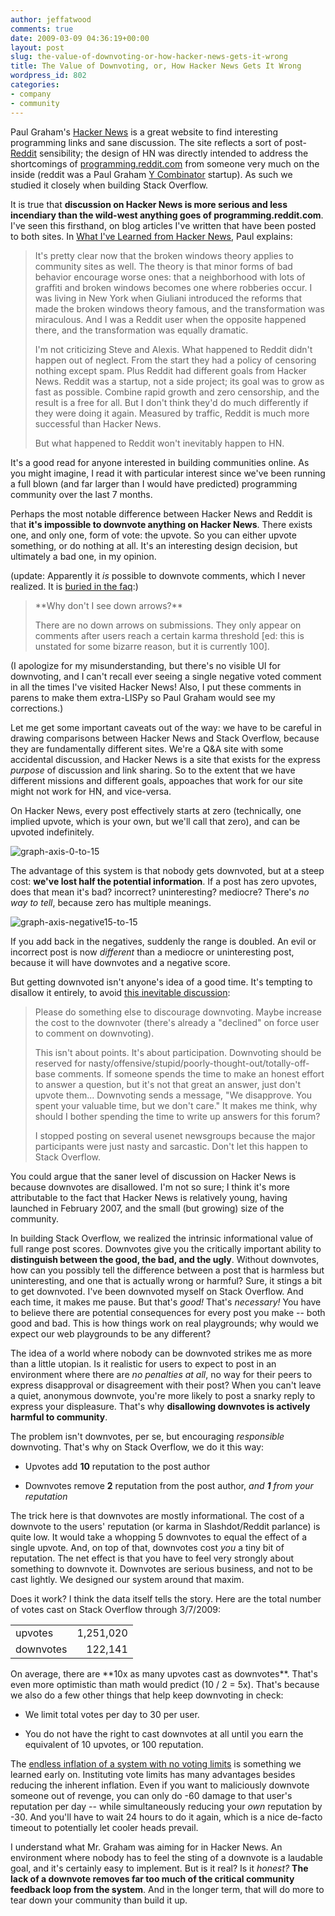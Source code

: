 ```yaml
---
author: jeffatwood
comments: true
date: 2009-03-09 04:36:19+00:00
layout: post
slug: the-value-of-downvoting-or-how-hacker-news-gets-it-wrong
title: The Value of Downvoting, or, How Hacker News Gets It Wrong
wordpress_id: 802
categories:
- company
- community
---
```


Paul Graham's [Hacker News](http://news.ycombinator.com/) is a great website to find interesting programming links and sane discussion. The site reflects a sort of post-[Reddit](http://reddit.com/) sensibility; the design of HN was directly intended to address the shortcomings of [programming.reddit.com](http://www.reddit.com/r/programming/) from someone very much on the inside (reddit was a Paul Graham [Y Combinator](http://ycombinator.com/) startup). As such we studied it closely when building Stack Overflow.

It is true that **discussion on Hacker News is more serious and less incendiary than the wild-west anything goes of programming.reddit.com**. I've seen this firsthand, on blog articles I've written that have been posted to both sites. In [What I've Learned from Hacker News](http://www.paulgraham.com/hackernews.html), Paul explains:


<blockquote>It's pretty clear now that the broken windows theory applies to community sites as well. The theory is that minor forms of bad behavior encourage worse ones: that a neighborhood with lots of graffiti and broken windows becomes one where robberies occur. I was living in New York when Giuliani introduced the reforms that made the broken windows theory famous, and the transformation was miraculous. And I was a Reddit user when the opposite happened there, and the transformation was equally dramatic.

I'm not criticizing Steve and Alexis. What happened to Reddit didn't happen out of neglect. From the start they had a policy of censoring nothing except spam. Plus Reddit had different goals from Hacker News. Reddit was a startup, not a side project; its goal was to grow as fast as possible. Combine rapid growth and zero censorship, and the result is a free for all. But I don't think they'd do much differently if they were doing it again. Measured by traffic, Reddit is much more successful than Hacker News.

But what happened to Reddit won't inevitably happen to HN.</blockquote>


It's a good read for anyone interested in building communities online. As you might imagine, I read it with particular interest since we've been running a full blown (and far larger than I would have predicted) programming community over the last 7 months.

Perhaps the most notable difference between Hacker News and Reddit is that **it's impossible to downvote anything on Hacker News**. There exists one, and only one, form of vote: the upvote. So you can either upvote something, or do nothing at all. It's an interesting design decision, but ultimately a bad one, in my opinion.

(update: Apparently it _is_ possible to downvote comments, which I never realized. It is [buried in the faq](http://ycombinator.com/newsfaq.html):)


<blockquote>**Why don't I see down arrows?**

There are no down arrows on submissions. They only appear on comments after users reach a certain karma threshold [ed: this is unstated for some bizarre reason, but it is currently 100].</blockquote>


(I apologize for my misunderstanding, but there's no visible UI for downvoting, and I can't recall ever seeing a single negative voted comment in all the times I've visited Hacker News! Also, I put these comments in parens to make them extra-LISPy so Paul Graham would see my corrections.)

Let me get some important caveats out of the way: we have to be careful in drawing comparisons between Hacker News and Stack Overflow, because they are fundamentally different sites. We're a Q&A site with some accidental discussion, and Hacker News is a site that exists for the express _purpose_ of discussion and link sharing. So to the extent that we have different missions and different goals, appoaches that work for our site might not work for HN, and vice-versa.

On Hacker News, every post effectively starts at zero (technically, one implied upvote, which is your own, but we'll call that zero), and can be upvoted indefinitely.

![graph-axis-0-to-15](http://blog.stackoverflow.com/wp-content/uploads/graph-axis-0-to-15.png)

The advantage of this system is that nobody gets downvoted, but at a steep cost: **we've lost half the potential information**. If a post has zero upvotes, does that mean it's bad? incorrect? uninteresting? mediocre? There's _no way to tell_, because zero has multiple meanings.

![graph-axis-negative15-to-15](http://blog.stackoverflow.com/wp-content/uploads/graph-axis-negative15-to-15.png)

If you add back in the negatives, suddenly the range is doubled. An evil or incorrect post is now _different_ than a mediocre or uninteresting post, because it will have downvotes and a negative score.

But getting downvoted isn't anyone's idea of a good time. It's tempting to disallow it entirely, to avoid [this inevitable discussion](http://stackoverflow.uservoice.com/pages/general/suggestions/133310-discourage-downvoting):


<blockquote>Please do something else to discourage downvoting. Maybe increase the cost to the downvoter (there's already a "declined" on force user to comment on downvoting).

This isn't about points. It's about participation. Downvoting should be reserved for nasty/offensive/stupid/poorly-thought-out/totally-off-base comments. If someone spends the time to make an honest effort to answer a question, but it's not that great an answer, just don't upvote them... Downvoting sends a message, "We disapprove. You spent your valuable time, but we don't care." It makes me think, why should I bother spending the time to write up answers for this forum?

I stopped posting on several usenet newsgroups because the major participants were just nasty and sarcastic. Don't let this happen to Stack Overflow.</blockquote>


You could argue that the saner level of discussion on Hacker News is because downvotes are disallowed. I'm not so sure; I think it's more attributable to the fact that Hacker News is relatively young, having launched in February 2007, and the small (but growing) size of the community.

In building Stack Overflow, we realized the intrinsic informational value of full range post scores. Downvotes give you the critically important ability to **distinguish between the good, the bad, and the ugly**. Without downvotes, how can you possibly tell the difference between a post that is harmless but uninteresting, and one that is actually wrong or harmful? Sure, it stings a bit to get downvoted. I've been downvoted myself on Stack Overflow. And each time, it makes me pause. But that's _good!_ That's _necessary!_ You have to believe there are potential consequences for every post you make -- both good and bad. This is how things work on real playgrounds; why would we expect our web playgrounds to be any different?

The idea of a world where nobody can be downvoted strikes me as more than a little utopian. Is it realistic for users to expect to post in an environment where there are _no penalties at all_, no way for their peers to express disapproval or disagreement with their post? When you can't leave a quiet, anonymous downvote, you're more likely to post a snarky reply to express your displeasure. That's why **disallowing downvotes is actively harmful to community**.

The problem isn't downvotes, per se, but encouraging _responsible_ downvoting. That's why on Stack Overflow, we do it this way:



	
  * Upvotes add **10** reputation to the post author

	
  * Downvotes remove **2** reputation from the post author, _and **1** from your reputation_


The trick here is that downvotes are mostly informational. The cost of a downvote to the users' reputation (or karma in Slashdot/Reddit parlance) is quite low. It would take a whopping 5 downvotes to equal the effect of a single upvote. And, on top of that, downvotes cost _you_ a tiny bit of reputation. The net effect is that you have to feel very strongly about something to downvote it. Downvotes are serious business, and not to be cast lightly. We designed our system around that maxim.

Does it work? I think the data itself tells the story. Here are the total number of votes cast on Stack Overflow through 3/7/2009:
<table cellpadding="4" cellspacing="4" >
<tbody >
<tr >

<td >upvotes
</td>

<td align="right" >1,251,020
</td>
</tr>
<tr >

<td >downvotes
</td>

<td align="right" >122,141
</td>
</tr>
</tbody>
</table>
On average, there are **10x as many upvotes cast as downvotes**. That's even more optimistic than math would predict (10 / 2 = 5x). That's because we also do a few other things that help keep downvoting in check:



	
  * We limit total votes per day to 30 per user.

	
  * You do not have the right to cast downvotes at all until you earn the equivalent of 10 upvotes, or 100 reputation.


The [endless inflation of a system with no voting limits](http://news.ycombinator.com/item?id=495216) is something we learned early on. Instituting vote limits has many advantages besides reducing the inherent inflation. Even if you want to maliciously downvote someone out of revenge, you can only do -60 damage to that user's reputation per day -- while simultaneously reducing your _own_ reputation by -30. And you'll have to wait 24 hours to do it again, which is a nice de-facto timeout to potentially let cooler heads prevail.

I understand what Mr. Graham was aiming for in Hacker News. An environment where nobody has to feel the sting of a downvote is a laudable goal, and it's certainly easy to implement. But is it real? Is it _honest?_ **The lack of a downvote removes far too much of the critical community feedback loop from the system**. And in the longer term, that will do more to tear down your community than build it up.


